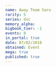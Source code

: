 ```yaml
---
name: Away Team Saru
rarity: 5
series: dsc
memory_alpha:
bigbook_tier: -1
events: 0
in_portal: true
date: 07/02/2018
obtained: Event
mega: true
published: true
---
```



